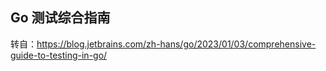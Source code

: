 ## Go 测试综合指南

转自：https://blog.jetbrains.com/zh-hans/go/2023/01/03/comprehensive-guide-to-testing-in-go/
